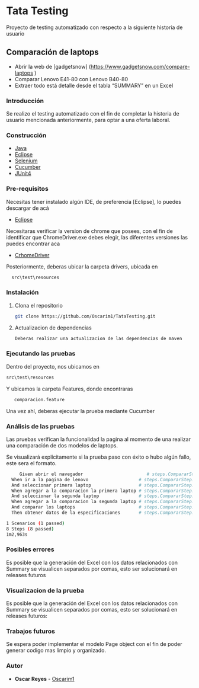 # Tata Testing
Proyecto de testing automatizado con respecto a la siguiente historia de usuario

## Comparación de laptops
* Abrir la web de [gadgetsnow] (https://www.gadgetsnow.com/compare-laptops )
* Comparar Lenovo E41-80 con Lenovo B40-80 
* Extraer todo está detalle desde el tabla “SUMMARY” en un Excel


### Introducción
Se realizo el testing automatizado con el fin de completar la historia de usuario mencionada anteriormente, para optar a una oferta laboral.

### Construcción
* [Java](https://www.java.com/es/)
* [Eclipse](https://www.eclipse.org/)
* [Selenium](https://www.selenium.dev/)
* [Cucumber](https://cucumber.io/)
* [JUnit4](https://junit.org/)

### Pre-requisitos
Necesitas tener instalado algún IDE, de preferencia [Eclipse], lo puedes descargar de acá

  * [Eclipse](https://www.eclipse.org/)

Necesitaras verificar la version de chrome que posees, con el fin de identificar que ChromeDriver.exe debes elegir, las diferentes versiones las puedes encontrar aca 
* [CrhomeDriver](https://chromedriver.chromium.org/downloads)

Posteriormente, deberas ubicar la carpeta drivers, ubicada en  
 ``` sh
   src\test\resources
   ```
   
### Instalación
1. Clona el repositorio

   ``` sh
   git clone https://github.com/Oscarim1/TataTesting.git
   ```
2. Actualizacion de dependencias

   ``` sh
   Deberas realizar una actualizacion de las dependencias de maven
   ```
### Ejecutando las pruebas
Dentro del proyecto, nos ubicamos en 

   ``` sh
   src\test\resources
   ```
Y ubicamos la carpeta Features, donde encontraras 
``` sh
   comparacion.feature
   ```
Una vez ahí, deberas ejecutar la prueba mediante Cucumber
   
### Análisis de las pruebas
Las pruebas verifican la funcionalidad la pagina al momento de una realizar una comparación de dos modelos de laptops.


Se visualizará explícitamente si la prueba paso con éxito o hubo algún fallo, este sera el formato.
``` sh
     Given abrir el navegador                        # steps.CompararStep.abrir_el_navegador()
  When ir a la pagina de lenovo                   # steps.CompararStep.ir_a_la_pagina_de_lenovo()
  And seleccionar primera laptop                  # steps.CompararStep.seleccionar_primera_laptop()
  When agregar a la comparacion la primera laptop # steps.CompararStep.agregar_a_la_comparacion_la_primera_laptop()
  And seleccionar la segunda laptop               # steps.CompararStep.seleccionar_la_segunda_laptop()
  When agregar a la comparacion la segunda laptop # steps.CompararStep.agregar_a_la_comparacion_la_segunda_laptop()
  And comparar los laptops                        # steps.CompararStep.comparar_los_laptops()
  Then obtener datos de la especificaciones       # steps.CompararStep.obtener_datos_de_la_especificaciones()

1 Scenarios (1 passed)
8 Steps (8 passed)
1m2,963s
   ```
    
### Posibles errores
Es posible que la generación del Excel con los datos relacionados con Summary se visualicen separados por comas, esto ser solucionará en releases futuros

### Visualizacion de la prueba
Es posible que la generación del Excel con los datos relacionados con Summary se visualicen separados por comas, esto ser solucionará en releases futuros:

### Trabajos futuros
Se espera poder implementar el modelo Page object con el fin de poder generar codigo mas limpio y organizado.

### Autor
* **Oscar Reyes** - [Oscarim1](https://github.com/Oscarim1)
